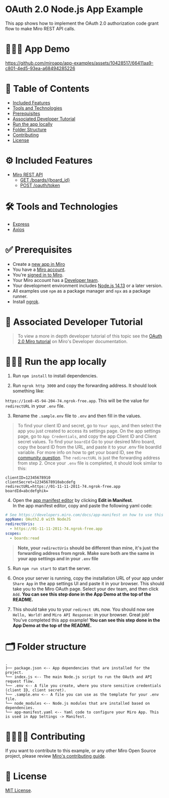 # OAuth 2.0 Node.js App Example

This app shows how to implement the OAuth 2.0 authorization code grant flow to make Miro REST API calls.

# 👨🏻‍💻 App Demo

https://github.com/miroapp/app-examples/assets/10428517/66411aa9-c801-4ed5-93ea-a68494285226

# 📒 Table of Contents

- [Included Features](#features)
- [Tools and Technologies](#tools)
- [Prerequisites](#prerequisites)
- [Associated Developer Tutorial](#tutorial)
- [Run the app locally](#run)
- [Folder Structure](#folder)
- [Contributing](#contributing)
- [License](#license)

# ⚙️ Included Features <a name="features"></a>

- [Miro REST API](https://developers.miro.com/docs/web-sdk-reference)
  - [GET /boards/{board_id}](https://developers.miro.com/reference/get-specific-board)
  - [POST /oauth/token](https://developers.miro.com/reference/exchange-authorization-code-with-access-token)

# 🛠️ Tools and Technologies <a name="tools"></a>

- [Express](https://expressjs.com/)
- [Axios](https://axios-http.com/docs/intro)

# ✅ Prerequisites <a name="prerequisites"></a>

- Create a [new app in Miro](https://miro.com/app/settings/user-profile/apps)
- You have a [Miro account](https://miro.com/signup/).
- You're [signed in to Miro](https://miro.com/login/).
- Your Miro account has a [Developer team](https://developers.miro.com/docs/create-a-developer-team).
- Your development environment includes [Node.js 14.13](https://nodejs.org/en/download) or a later version.
- All examples use `npm` as a package manager and `npx` as a package runner.
- Install [ngrok](https://ngrok.com/).

# 📖 Associated Developer Tutorial <a name="tutorial"></a>

> To view a more in depth developer tutorial
> of this topic see the [OAuth 2.0 Miro tutorial](https://developers.miro.com/docs/getting-started-with-oauth) on Miro's Developer documentation.

# 🏃🏽‍♂️ Run the app locally <a name="run"></a>

1. Run `npm install` to install dependencies.

2. Run `ngrok http 3000` and copy the forwarding address. It should look something like:

`https://1ce8-45-94-204-74.ngrok-free.app`. This will be the value for `redirectURL` in your `.env` file.

3. Rename the `.sample.env` file to `.env` and then fill in the values.

> To find your client ID and secret, go to `Your apps`, and then select the app you just created to access its settings page. On the app settings page, go to `App Credentials`, and copy the app Client ID and Client secret values.
> To find your `boardId` Go to your desired Miro board, copy the board ID from the URL, and paste it to your .env file boardId variable. For more info on how to get your board ID, see the [community question](https://community.miro.com/developer-platform-and-apis-57/where-can-i-find-board-id-3154).
> The `redirectURL` is just the forwarding address from step 2. Once your `.env` file is completed, it should look similar to this:

```
clientID=12345678910
clientSecret=12345678910abcdefg
redirectURL=https://01-11-11-2011-74.ngrok-free.app
boardId=abcdefghik=
```

4. Open the [app manifest editor](https://developers.miro.com/docs/manually-create-an-app#step-2-configure-your-app-in-miro) by clicking **Edit in Manifest**. \
   In the app manifest editor, copy and paste the following yaml code:

```yaml
# See https://developers.miro.com/docs/app-manifest on how to use this
appName: OAuth2.0 with NodeJS
redirectUris:
  - https://01-11-11-2011-74.ngrok-free.app
scopes:
  - boards:read
```

> <b>Note, your `redirectUris` should be different than mine, it's just the forwarding address from ngrok. Make sure
> both are the same in your app settings and in your `.env` file</b>

5. Run `npm run start` to start the server.

6. Once your server is running, copy the installation URL of your app under `Share App` in the app settings UI and paste it in
   your browser. This should take you to the Miro OAuth page. Select your dev team, and then click `Add`. <b>You can see this step done in the App Demo at the top of the README.</b>

7. This should take you to your `redirect URL` now. You should now see `Hello, World!` and `Miro API Response:` in your browser.
   Great job! You've completed this app example! <b>You can see this step done in the App Demo at the top of the README.</b>

# 🗂️ Folder structure <a name="folder"></a>

```
.
├── package.json <-- App dependencies that are installed for the project.
└── index.js <-- The main Node.js script to run the OAuth and API request flow.
└── .env <-- A file you create, where you store sensitive credentials (client ID, client secret).
└── .sample.env <-- A file you can use as the template for your .env file.
└── node_modules <-- Node.js modules that are installed based on dependencies.
└── app-manifest.yaml <-- Yaml code to configure your Miro App. This is used in App Settings -> Manifest.
```

# 🫱🏻‍🫲🏽 Contributing <a name="contributing"></a>

If you want to contribute to this example, or any other Miro Open Source project, please review [Miro's contributing guide](https://github.com/miroapp/app-examples/blob/main/CONTRIBUTING.md).

# 🪪 License <a name="license"></a>

[MIT License](https://github.com/miroapp/app-examples/blob/main/LICENSE).

